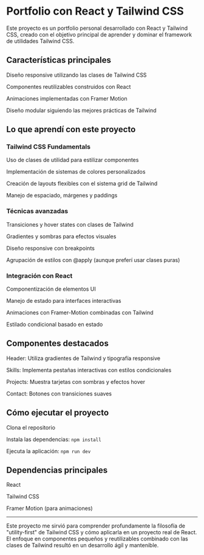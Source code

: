 # Portfolio con React y Tailwind CSS

Este proyecto es un portfolio personal desarrollado con React y Tailwind CSS, creado con el objetivo principal de aprender y dominar el framework de utilidades Tailwind CSS.

## Características principales

Diseño responsive utilizando las clases de Tailwind CSS

Componentes reutilizables construidos con React

Animaciones implementadas con Framer Motion

Diseño modular siguiendo las mejores prácticas de Tailwind

## Lo que aprendí con este proyecto

### Tailwind CSS Fundamentals

Uso de clases de utilidad para estilizar componentes

Implementación de sistemas de colores personalizados

Creación de layouts flexibles con el sistema grid de Tailwind

Manejo de espaciado, márgenes y paddings

### Técnicas avanzadas

Transiciones y hover states con clases de Tailwind

Gradientes y sombras para efectos visuales

Diseño responsive con breakpoints

Agrupación de estilos con @apply (aunque preferí usar clases puras)

### Integración con React

Componentización de elementos UI

Manejo de estado para interfaces interactivas

Animaciones con Framer-Motion combinadas con Tailwind

Estilado condicional basado en estado

## Componentes destacados

Header: Utiliza gradientes de Tailwind y tipografía responsive

Skills: Implementa pestañas interactivas con estilos condicionales

Projects: Muestra tarjetas con sombras y efectos hover

Contact: Botones con transiciones suaves

## Cómo ejecutar el proyecto

Clona el repositorio

Instala las dependencias: `npm install`

Ejecuta la aplicación: `npm run dev`

## Dependencias principales

React

Tailwind CSS

Framer Motion (para animaciones)

---

Este proyecto me sirvió para comprender profundamente la filosofía de "utility-first" de Tailwind CSS y cómo aplicarla en un proyecto real de React. El enfoque en componentes pequeños y reutilizables combinado con las clases de Tailwind resultó en un desarrollo ágil y mantenible.
